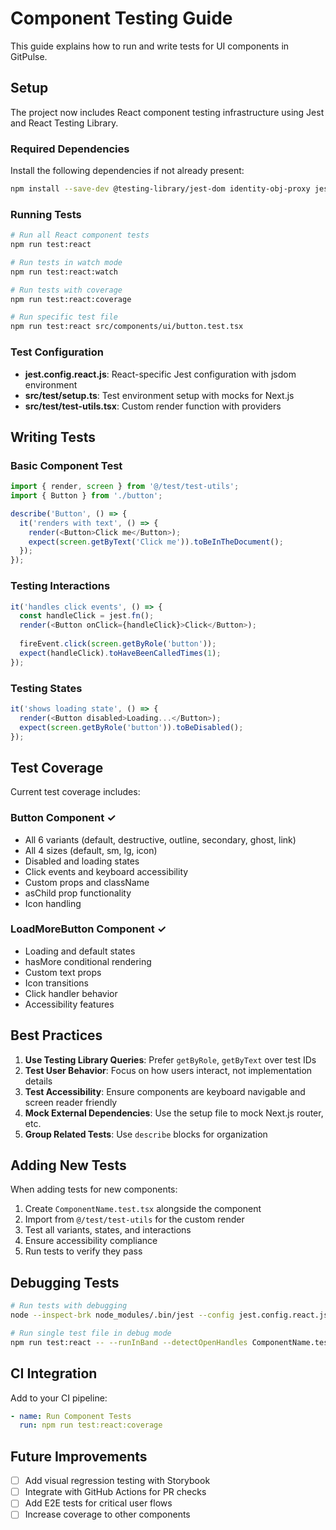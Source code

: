 # Component Testing Guide

This guide explains how to run and write tests for UI components in GitPulse.

## Setup

The project now includes React component testing infrastructure using Jest and React Testing Library.

### Required Dependencies

Install the following dependencies if not already present:

```bash
npm install --save-dev @testing-library/jest-dom identity-obj-proxy jest-environment-jsdom
```

### Running Tests

```bash
# Run all React component tests
npm run test:react

# Run tests in watch mode
npm run test:react:watch

# Run tests with coverage
npm run test:react:coverage

# Run specific test file
npm run test:react src/components/ui/button.test.tsx
```

### Test Configuration

- **jest.config.react.js**: React-specific Jest configuration with jsdom environment
- **src/test/setup.ts**: Test environment setup with mocks for Next.js
- **src/test/test-utils.tsx**: Custom render function with providers

## Writing Tests

### Basic Component Test

```typescript
import { render, screen } from '@/test/test-utils';
import { Button } from './button';

describe('Button', () => {
  it('renders with text', () => {
    render(<Button>Click me</Button>);
    expect(screen.getByText('Click me')).toBeInTheDocument();
  });
});
```

### Testing Interactions

```typescript
it('handles click events', () => {
  const handleClick = jest.fn();
  render(<Button onClick={handleClick}>Click</Button>);
  
  fireEvent.click(screen.getByRole('button'));
  expect(handleClick).toHaveBeenCalledTimes(1);
});
```

### Testing States

```typescript
it('shows loading state', () => {
  render(<Button disabled>Loading...</Button>);
  expect(screen.getByRole('button')).toBeDisabled();
});
```

## Test Coverage

Current test coverage includes:

### Button Component ✓
- All 6 variants (default, destructive, outline, secondary, ghost, link)
- All 4 sizes (default, sm, lg, icon)
- Disabled and loading states
- Click events and keyboard accessibility
- Custom props and className
- asChild prop functionality
- Icon handling

### LoadMoreButton Component ✓
- Loading and default states
- hasMore conditional rendering
- Custom text props
- Icon transitions
- Click handler behavior
- Accessibility features

## Best Practices

1. **Use Testing Library Queries**: Prefer `getByRole`, `getByText` over test IDs
2. **Test User Behavior**: Focus on how users interact, not implementation details
3. **Test Accessibility**: Ensure components are keyboard navigable and screen reader friendly
4. **Mock External Dependencies**: Use the setup file to mock Next.js router, etc.
5. **Group Related Tests**: Use `describe` blocks for organization

## Adding New Tests

When adding tests for new components:

1. Create `ComponentName.test.tsx` alongside the component
2. Import from `@/test/test-utils` for the custom render
3. Test all variants, states, and interactions
4. Ensure accessibility compliance
5. Run tests to verify they pass

## Debugging Tests

```bash
# Run tests with debugging
node --inspect-brk node_modules/.bin/jest --config jest.config.react.js --runInBand

# Run single test file in debug mode
npm run test:react -- --runInBand --detectOpenHandles ComponentName.test.tsx
```

## CI Integration

Add to your CI pipeline:

```yaml
- name: Run Component Tests
  run: npm run test:react:coverage
```

## Future Improvements

- [ ] Add visual regression testing with Storybook
- [ ] Integrate with GitHub Actions for PR checks
- [ ] Add E2E tests for critical user flows
- [ ] Increase coverage to other components